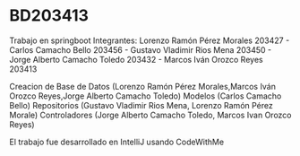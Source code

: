 # BD203413
Trabajo en springboot
Integrantes: Lorenzo Ramón Pérez Morales 203427 - Carlos Camacho Bello 203456 -  Gustavo Vladimir Rios Mena 203450 - Jorge Alberto Camacho Toledo 203432 - Marcos Iván Orozco Reyes 203413

Creacion de Base de Datos (Lorenzo Ramón Pérez Morales,Marcos Iván Orozco Reyes,Jorge Alberto Camacho Toledo)
Modelos (Carlos Camacho Bello)
Repositorios (Gustavo Vladimir Rios Mena, Lorenzo Ramón Pérez Morale)
Controladores (Jorge Alberto Camacho Toledo, Marcos Ivan Orozco Reyes)



El trabajo fue desarrollado en IntelliJ usando CodeWithMe
